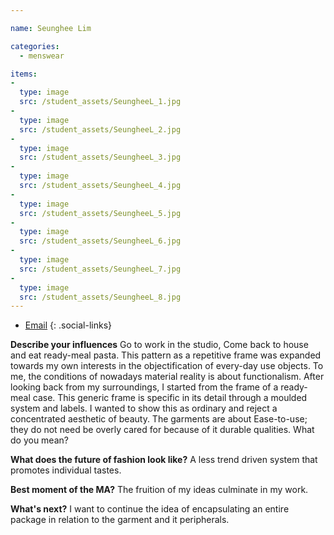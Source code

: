 ```yaml
---

name: Seunghee Lim

categories:
  - menswear

items:
-
  type: image
  src: /student_assets/SeungheeL_1.jpg
-
  type: image
  src: /student_assets/SeungheeL_2.jpg
-
  type: image
  src: /student_assets/SeungheeL_3.jpg
-
  type: image
  src: /student_assets/SeungheeL_4.jpg
-
  type: image
  src: /student_assets/SeungheeL_5.jpg
-
  type: image
  src: /student_assets/SeungheeL_6.jpg
-
  type: image
  src: /student_assets/SeungheeL_7.jpg
-
  type: image
  src: /student_assets/SeungheeL_8.jpg
---
```


* [Email](mailto:seunghee.lim@network.rca.ac.uk)
{: .social-links}

**Describe your influences**
Go to work in the studio, Come back to house and eat ready-meal pasta.
This pattern as a repetitive frame was expanded towards my own interests in the objectification of every-day use objects.
To me, the conditions of nowadays material reality is about functionalism.
After looking back from my surroundings, I started from the frame of a ready-meal case. This generic frame is specific in its detail through a moulded system and labels. I wanted to show this as ordinary and reject a concentrated aesthetic of beauty. The garments are about Ease-to-use;  they do not need be overly cared for because of it durable qualities. What do you mean?

**What does the future of fashion look like?**
A less trend driven system that promotes individual tastes.

**Best moment of the MA?**
The fruition of my ideas culminate in my work.

**What's next?**
I want to continue the idea of encapsulating an entire package in relation to the garment and it peripherals.
